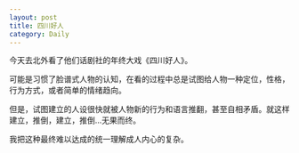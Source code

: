 ```yaml
---
layout: post
title: 四川好人
category: Daily
---
```


今天去北外看了他们话剧社的年终大戏《四川好人》。  

可能是习惯了脸谱式人物的认知，在看的过程中总是试图给人物一种定位，性格，行为方式，或者简单的情绪趋向。  

但是，试图建立的人设很快就被人物新的行为和语言推翻，甚至自相矛盾。就这样建立，推倒，建立，推倒...无果而终。  

我把这种最终难以达成的统一理解成人内心的复杂。  





